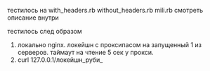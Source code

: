 тестилось на 
with_headers.rb
without_headers.rb
mili.rb
смотреть описание внутри

тестилось след образом
1) локально nginx. локейшн с проксипасом на запущенный 1 из серверов. таймаут на чтение 5 сек у прокси.
2) curl 127.0.0.1/локейшн_руби_
